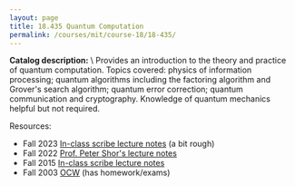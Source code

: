 ```yaml
---
layout: page
title: 18.435 Quantum Computation
permalink: /courses/mit/course-18/18-435/
---
```


**Catalog description:**
\\
Provides an introduction to the theory and practice of quantum computation. Topics covered: physics of information processing; quantum algorithms including the factoring algorithm and Grover's search algorithm; quantum error correction; quantum communication and cryptography. Knowledge of quantum mechanics helpful but not required.

Resources:
- Fall 2023 [In-class scribe lecture notes](/resources/18-435/18-435_Fall2023_lecture.pdf) (a bit rough)
- Fall 2022 [Prof. Peter Shor's lecture notes](https://math.mit.edu/~shor/435-LN/)
- Fall 2015 [In-class scribe lecture notes](https://web.evanchen.cc/notes/MIT-18-435.pdf)
- Fall 2003 [OCW](https://ocw.mit.edu/courses/18-435j-quantum-computation-fall-2003/) (has homework/exams)